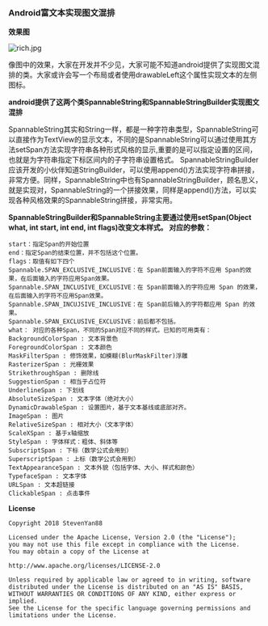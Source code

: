 ### Android富文本实现图文混排  
**效果图**  

![rich.jpg](https://upload-images.jianshu.io/upload_images/1472453-1fde10e9f96fc215.jpg?imageMogr2/auto-orient/strip%7CimageView2/2/w/1240)  

像图中的效果，大家在开发并不少见，大家可能不知道android提供了实现图文混排的类。大家或许会写一个布局或者使用drawableLeft这个属性实现文本的左侧图标。

**android提供了这两个类SpannableString和SpannableStringBuilder实现图文混排**

SpannableString其实和String一样，都是一种字符串类型，SpannableString可以直接作为TextView的显示文本，不同的是SpannableString可以通过使用其方法setSpan方法实现字符串各种形式风格的显示,重要的是可以指定设置的区间，也就是为字符串指定下标区间内的子字符串设置格式。
SpannableStringBuilder应该开发的小伙伴知道StringBuilder，可以使用append()方法实现字符串拼接，非常方便。同样，SpannableString中也有SpannableStringBuilder，顾名思义，就是实现对，SpannableString的一个拼接效果，同样是append()方法，可以实现各种风格效果的SpannableString拼接，非常实用。

**SpannableStringBuilder和SpannableString主要通过使用setSpan(Object what, int start, int end, int flags)改变文本样式。 对应的参数：**
    
    start：指定Span的开始位置
    end：指定Span的结束位置，并不包括这个位置。
    flags：取值有如下四个
    Spannable.SPAN_EXCLUSIVE_INCLUSIVE：在 Span前面输入的字符不应用 Span的效果，在后面输入的字符应用Span效果。
    Spannable.SPAN_INCLUSIVE_EXCLUSIVE：在 Span前面输入的字符应用 Span 的效果，在后面输入的字符不应用Span效果。
    Spannable.SPAN_INCUJSIVE_INCLUSIVE：在 Span前后输入的字符都应用 Span 的效果。
    Spannable.SPAN_EXCLUSIVE_EXCLUSIVE：前后都不包括。
    what： 对应的各种Span，不同的Span对应不同的样式。已知的可用类有：
    BackgroundColorSpan : 文本背景色
    ForegroundColorSpan : 文本颜色
    MaskFilterSpan : 修饰效果，如模糊(BlurMaskFilter)浮雕
    RasterizerSpan : 光栅效果
    StrikethroughSpan : 删除线
    SuggestionSpan : 相当于占位符
    UnderlineSpan : 下划线
    AbsoluteSizeSpan : 文本字体（绝对大小）
    DynamicDrawableSpan : 设置图片，基于文本基线或底部对齐。
    ImageSpan : 图片
    RelativeSizeSpan : 相对大小（文本字体）
    ScaleXSpan : 基于x轴缩放
    StyleSpan : 字体样式：粗体、斜体等
    SubscriptSpan : 下标（数学公式会用到）
    SuperscriptSpan : 上标（数学公式会用到）
    TextAppearanceSpan : 文本外貌（包括字体、大小、样式和颜色）
    TypefaceSpan : 文本字体
    URLSpan : 文本超链接
    ClickableSpan : 点击事件


**License**  

    Copyright 2018 StevenYan88
    
    Licensed under the Apache License, Version 2.0 (the "License");
    you may not use this file except in compliance with the License.
    You may obtain a copy of the License at
    
    http://www.apache.org/licenses/LICENSE-2.0  
    
    Unless required by applicable law or agreed to in writing, software
    distributed under the License is distributed on an "AS IS" BASIS,
    WITHOUT WARRANTIES OR CONDITIONS OF ANY KIND, either express or implied.
    See the License for the specific language governing permissions and
    limitations under the License.
